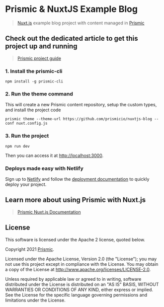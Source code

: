 # Prismic & NuxtJS Example Blog

> [Nuxt.js](https://nuxtjs.org) example blog project with content managed in [Prismic](https://prismic.io)

## Check out the dedicated article to get this project up and running
> [Prismic project guide](https://user-guides.prismic.io/examples/nuxt-js-samples/create-a-sample-blog-with-prismic-and-nuxt)

### 1. Install the prismic-cli
```
npm install -g prismic-cli
```
### 2. Run the theme command
This will create a new Prismic content repository, setup the custom types, and install the project code

```
prismic theme --theme-url https://github.com/prismicio/nuxtjs-blog --conf nuxt.config.js
```

###  3. Run the project
```
npm run dev  
```
Then you can access it at [http://localhost:3000](http://localhost:3000).

### Deploys made easy with Netlify
Sign up to [Netlify](https://www.netlify.com/) and follow the [deployment documentation](https://www.netlify.com/tags/deploy/) to quickly deploy your project.

## Learn more about using Prismic with Nuxt.js

> [Prismic Nuxt.js Documentation](https://prismic.io/docs/technologies/nuxtjs)

## License

This software is licensed under the Apache 2 license, quoted below.

Copyright 2021 [Prismic](http://prismic.io/).

Licensed under the Apache License, Version 2.0 (the "License"); you may not use this project except in compliance with the License. You may obtain a copy of the License at http://www.apache.org/licenses/LICENSE-2.0.

Unless required by applicable law or agreed to in writing, software distributed under the License is distributed on an "AS IS" BASIS, WITHOUT WARRANTIES OR CONDITIONS OF ANY KIND, either express or implied. See the License for the specific language governing permissions and limitations under the License.
